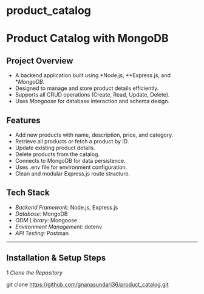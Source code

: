 # product_catalog
#  Product Catalog with MongoDB

## Project Overview
- A backend application built using *Node.js, **Express.js, and **MongoDB*.  
- Designed to manage and store product details efficiently.  
- Supports all CRUD operations (Create, Read, Update, Delete).  
- Uses *Mongoose* for database interaction and schema design.

## Features
- Add new products with name, description, price, and category.  
- Retrieve all products or fetch a product by ID.  
- Update existing product details.  
- Delete products from the catalog.  
- Connects to MongoDB for data persistence.  
- Uses .env file for environment configuration.  
- Clean and modular Express.js route structure.

## Tech Stack
- *Backend Framework:* Node.js, Express.js  
- *Database:* MongoDB  
- *ODM Library:* Mongoose  
- *Environment Management:* dotenv  
- *API Testing:* Postman  

---

## Installation & Setup Steps

1️ *Clone the Repository*

git clone https://github.com/gnanasundari36/product_catalog.git
